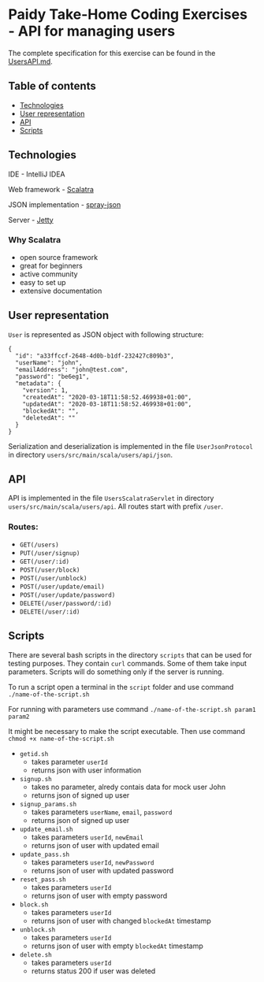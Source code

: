 # Paidy Take-Home Coding Exercises - API for managing users

The complete specification for this exercise can be found in the [UsersAPI.md](UsersAPI.md).

Table of contents
------------------

  * [Technologies](#tech)
  * [User representation](#user)
  * [API](#api)
  * [Scripts](#scripts)


<a name="tech" />

## Technologies

IDE - IntelliJ IDEA

Web framework - [Scalatra](https://scalatra.org/)

JSON implementation - [spray-json](https://github.com/spray/spray-json)

Server - [Jetty](https://www.eclipse.org/jetty/)

### Why Scalatra

* open source framework
* great for beginners
* active community
* easy to set up
* extensive documentation

<a name="user" />

## User representation

`User` is represented as JSON object with following structure:

```
{
  "id": "a33ffccf-2648-4d0b-b1df-232427c809b3",
  "userName": "john",
  "emailAddress": "john@test.com",
  "password": "be6eg1",
  "metadata": {
    "version": 1,
    "createdAt": "2020-03-18T11:58:52.469938+01:00",
    "updatedAt": "2020-03-18T11:58:52.469938+01:00",
    "blockedAt": "",
    "deletedAt": ""
  }
}
```

Serialization and deserialization is implemented in the file `UserJsonProtocol` in directory `users/src/main/scala/users/api/json`.

<a name="api" />

## API

API is implemented in the file `UsersScalatraServlet` in directory `users/src/main/scala/users/api`. All routes start with prefix `/user`.

### Routes:

* `GET(/users)`
* `PUT(/user/signup)`
* `GET(/user/:id)`
* `POST(/user/block)`
* `POST(/user/unblock)`
* `POST(/user/update/email)`
* `POST(/user/update/password)`
* `DELETE(/user/password/:id)`
* `DELETE(/user/:id)`

<a name="scripts" />

## Scripts

There are several bash scripts in the directory `scripts` that can be used for testing purposes. They contain `curl` commands. Some of them take input parameters. Scripts will do something only if the server is running.

To run a script open a terminal in the `script` folder and use command `./name-of-the-script.sh`

For running with parameters use command `./name-of-the-script.sh param1 param2`

It might be necessary to make the script executable. Then use command `chmod +x name-of-the-script.sh`

* `getid.sh`
	- takes parameter `userId`
	- returns json with user information
* `signup.sh`
	- takes no parameter, alredy contais data for mock user John
	- returns json of signed up user
* `signup_params.sh`
	- takes parameters `userName`, `email`, `password`
	- returns json of signed up user
* `update_email.sh`
	- takes parameters `userId`, `newEmail`
	- returns json of user with updated email
* `update_pass.sh`
	- takes parameters `userId`, `newPassword`
	- returns json of user with updated password
* `reset_pass.sh`
	- takes parameters `userId`
	- returns json of user with empty password
* `block.sh`
	- takes parameters `userId`
	- returns json of user with changed `blockedAt` timestamp
* `unblock.sh`
	- takes parameters `userId`
	- returns json of user with empty `blockedAt` timestamp
* `delete.sh`
	- takes parameters `userId`
	- returns status 200 if user was deleted
